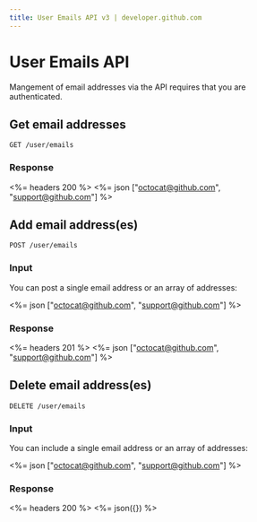 ```yaml
---
title: User Emails API v3 | developer.github.com
---
```


# User Emails API

Mangement of email addresses via the API requires that you are
authenticated.

## Get email addresses

    GET /user/emails

### Response

<%= headers 200 %>
<%= json ["octocat@github.com", "support@github.com"] %>

## Add email address(es)

    POST /user/emails

### Input

You can post a single email address or an array of addresses:

<%= json ["octocat@github.com", "support@github.com"] %>

### Response

<%= headers 201 %>
<%= json ["octocat@github.com", "support@github.com"] %>

## Delete email address(es)

    DELETE /user/emails

### Input

You can include a single email address or an array of addresses:

<%= json ["octocat@github.com", "support@github.com"] %>

### Response

<%= headers 200 %>
<%= json({}) %>

